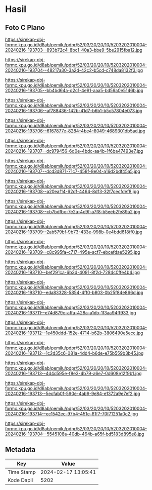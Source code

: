 # Hasil

## Foto C Plano

https://sirekap-obj-formc.kpu.go.id/d8ab/pemilu/pdpr/52/03/20/20/10/5203202010004-20240216-193703--893b72c4-8bc1-40a3-bbe9-5be2915fba12.jpg

https://sirekap-obj-formc.kpu.go.id/d8ab/pemilu/pdpr/52/03/20/20/10/5203202010004-20240216-193704--48217a30-3a2d-42c2-b5cd-c748da8132f3.jpg

https://sirekap-obj-formc.kpu.go.id/d8ab/pemilu/pdpr/52/03/20/20/10/5203202010004-20240216-193705--bb4bd64a-d2c1-4e91-aaa5-bd56a0e5146b.jpg

https://sirekap-obj-formc.kpu.go.id/d8ab/pemilu/pdpr/52/03/20/20/10/5203202010004-20240216-193706--af788436-142b-41d7-b6b1-b5c57804e073.jpg

https://sirekap-obj-formc.kpu.go.id/d8ab/pemilu/pdpr/52/03/20/20/10/5203202010004-20240216-193706--6167877e-8284-4be4-8049-4689301db5ad.jpg

https://sirekap-obj-formc.kpu.go.id/d8ab/pemilu/pdpr/52/03/20/20/10/5203202010004-20240216-193707--dc979456-6d0e-4bdc-aa4b-1f6ba47493e7.jpg

https://sirekap-obj-formc.kpu.go.id/d8ab/pemilu/pdpr/52/03/20/20/10/5203202010004-20240216-193707--dcd3d871-71c7-458f-8e04-a16d2bdf45a5.jpg

https://sirekap-obj-formc.kpu.go.id/d8ab/pemilu/pdpr/52/03/20/20/10/5203202010004-20240216-193708--a20eaf14-62df-4464-8d13-32f7cecfdef8.jpg

https://sirekap-obj-formc.kpu.go.id/d8ab/pemilu/pdpr/52/03/20/20/10/5203202010004-20240216-193708--cb7bdfbc-7e2a-4c9f-a7f8-b5eeb2fe89a2.jpg

https://sirekap-obj-formc.kpu.go.id/d8ab/pemilu/pdpr/52/03/20/20/10/5203202010004-20240216-193709--2ab579bf-9b73-433e-998b-0e4bdd618ff0.jpg

https://sirekap-obj-formc.kpu.go.id/d8ab/pemilu/pdpr/52/03/20/20/10/5203202010004-20240216-193709--c8c995fa-c717-495e-acf7-ebcefdae5295.jpg

https://sirekap-obj-formc.kpu.go.id/d8ab/pemilu/pdpr/52/03/20/20/10/5203202010004-20240216-193710--bef291ca-6b3d-4091-8f2d-7284c0ffe4b4.jpg

https://sirekap-obj-formc.kpu.go.id/d8ab/pemilu/pdpr/52/03/20/20/10/5203202010004-20240216-193710--eda83328-5854-4ff0-b803-0b25f84e866d.jpg

https://sirekap-obj-formc.kpu.go.id/d8ab/pemilu/pdpr/52/03/20/20/10/5203202010004-20240216-193711--e74d879c-affa-428a-a1db-1f3aa94ff933.jpg

https://sirekap-obj-formc.kpu.go.id/d8ab/pemilu/pdpr/52/03/20/20/10/5203202010004-20240216-193712--1e450ddd-152e-4714-b62b-3806490e5ecc.jpg

https://sirekap-obj-formc.kpu.go.id/d8ab/pemilu/pdpr/52/03/20/20/10/5203202010004-20240216-193712--1c2d35c6-081a-4dd4-b6de-e75b559b3b45.jpg

https://sirekap-obj-formc.kpu.go.id/d8ab/pemilu/pdpr/52/03/20/20/10/5203202010004-20240216-193713--4d4d595e-f8e3-4b79-a6e7-0d608e12f9b1.jpg

https://sirekap-obj-formc.kpu.go.id/d8ab/pemilu/pdpr/52/03/20/20/10/5203202010004-20240216-193713--5ecfab0f-590e-4ab9-9e84-e1372a9e7ef2.jpg

https://sirekap-obj-formc.kpu.go.id/d8ab/pemilu/pdpr/52/03/20/20/10/5203202010004-20240216-193714--ec1542ec-97b4-451e-81f7-70f71251a0c2.jpg

https://sirekap-obj-formc.kpu.go.id/d8ab/pemilu/pdpr/52/03/20/20/10/5203202010004-20240216-193704--5545108a-40db-464b-a65f-bd5183d895e8.jpg


## Metadata

| Key        | Value               |
| ---------- | ------------------- |
| Time Stamp | 2024-02-17 13:05:41 |
| Kode Dapil | 5202                |



